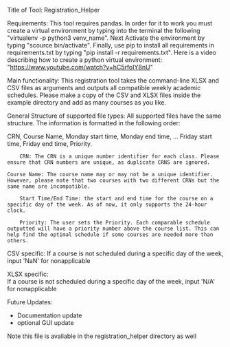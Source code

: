 Title of Tool: Registration_Helper

Requirements:
	This tool requires pandas. In order for it to work you must create a virtual environment by typing into the terminal the following "virtualenv -p python3 venv_name". Next Activate the environment by typing "scource bin/activate". Finally, use pip to install all requirements in requirements.txt by typing "pip install -r requirements.txt". Here is a video describing how to create a python virtual environment: "https://www.youtube.com/watch?v=hC5rfoIY8nU" 
	
Main functionality:
	This registration tool takes the command-line XLSX and CSV files as arguments and outputs all compatible weekly academic schedules. Please make a copy of the CSV and XLSX files inside the example directory and add as many courses as you like.

General Structure of supported file types:
	All supported files have the same structure. The information is formatted in the following order:

CRN, Course Name, Monday start time, Monday end time, ... Friday start time, Friday end time, Priority.

        CRN: The CRN is a unique number identifier for each class. Please ensure that CRN numbers are unique, as duplicate CRNS are ignored.
     
	Course Name: The course name may or may not be a unique identifier. However, please note that two courses with two different CRNs but the same name are incompatible.

     	Start Time/End Time: the start and end time for the course on a specific day of the week. As of now, it only supports the 24-hour clock.

     	Priority: The user sets the Priority. Each comparable schedule outputted will have a priority number above the course list. This can help find the optimal schedule if some courses are needed more than others.

CSV specific:
	If a course is not scheduled during a specific day of the week, input 'NaN' for nonapplicable

XLSX specific:	    
        If a course is not scheduled during a specific day of the week, input 'N/A' for nonapplicable

Future Updates:
- Documentation update
- optional GUI update

Note this file is avaliable in the registration_helper directory as well
